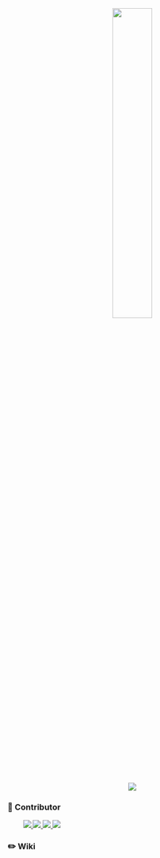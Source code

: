 <div align="center">
 <img width="40%" src="https://user-images.githubusercontent.com/101857307/203916153-97964ab9-10cc-4cb8-b864-053078c188fe.png"/>
</div>



<div align="center">
  <img src="https://img.shields.io/badge/ Python v3.10.0-3776AB?style=flat&logo=Python&logoColor=ffffff">
<!--   <img src="https://img.shields.io/badge/ Tensorflow v2.5.0-FF6F00?style=flat&logo=tensorflow&logoColor=ffffff"> -->
</div>

### 🐨 Contributor

<div>
&nbsp;&nbsp;&nbsp;&nbsp;&nbsp;&nbsp;&nbsp;
 <a href="https://github.com/chaeha617" align="center">
       <img src=https://img.shields.io/badge/chaeha617-A86454?style=flat-square/>
 </a>
 <a href="https://github.com/kimju-hee" align="center">
   <img src=https://img.shields.io/badge/-kimju--hee-EF2D5E?style=flat-square/>
 </a>
 <a href="https://https://github.com/Egs0619" align="center">
   <img src=https://img.shields.io/badge/Egs0619-lightgrey?style=flat-square/>
 </a>
 <a href="https://github.com/go-ring" align="center">
       <img src=https://img.shields.io/badge/-go--ring-orange?style=flat-square/>
 </a>
  
</div>

### ✏️ Wiki
